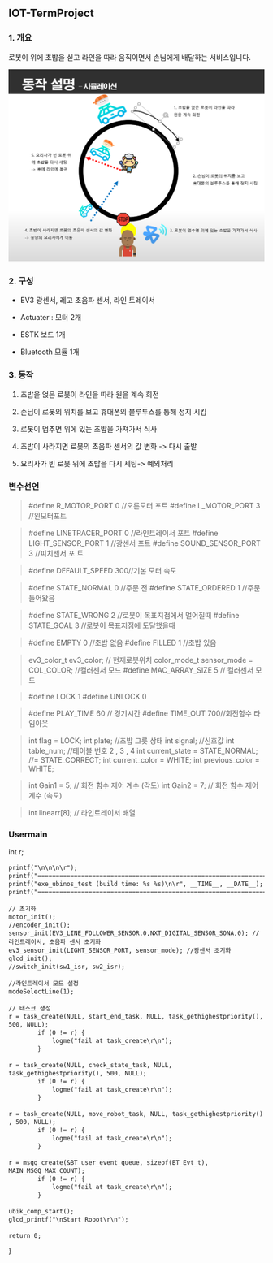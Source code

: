 ## IOT-TermProject


### 1. 개요

로봇이 위에 초밥을 싣고 라인을 따라 움직이면서 손님에게 배달하는 서비스입니다.

![guideline](images/guideline.PNG "guideline")



### 2. 구성

- EV3 광센서, 레고 초음파 센서, 라인 트레이서

- Actuater : 모터 2개

- ESTK 보드 1개

- Bluetooth 모듈 1개




### 3. 동작 

1. 초밥을 얹은 로봇이 라인을 따라 원을 계속 회전

2. 손님이 로봇의 위치를 보고 휴대폰의 블루투스를 통해 정지 시킴

3. 로봇이 멈추면 위에 있는 초밥을 가져가서 식사

4. 초밥이 사라지면 로봇의 초음파 센서의 값 변화 -> 다시 출발

5. 요리사가 빈 로봇 위에 초밥을 다시 세팅-> 예외처리

### 변수선언

>#define R_MOTOR_PORT	0	//오른모터 포트
>#define L_MOTOR_PORT	3	//왼모터포트

>#define LINETRACER_PORT	0	//라인트레이서 포트
>#define LIGHT_SENSOR_PORT	1	//광센서 포트
>#define SOUND_SENSOR_PORT	3	//피치센서 포 트


>#define DEFAULT_SPEED	300//기본 모터 속도

>#define STATE_NORMAL	0	//주문 전
>#define STATE_ORDERED	1	//주문 들어왔음



>#define STATE_WRONG		2	//로봇이 목표지점에서 멀어질때
>#define STATE_GOAL		3	//로봇이 목표지점에 도달했을때


>#define EMPTY 0			//초밥 없음
>#define FILLED 1		//초밥 있음



>ev3_color_t ev3_color;	// 현재로봇위치
>color_mode_t sensor_mode = COL_COLOR; //컬러센서 모드
>#define MAC_ARRAY_SIZE	5 // 컬러센서 모드

>#define LOCK	1
>#define UNLOCK	0

>#define PLAY_TIME	60 // 경기시간
>#define TIME_OUT	700//회전함수 타임아웃


>int flag = LOCK;
>int plate;			//초밥 그릇 상태
>int signal;			//신호값
>int table_num;		//테이블 번호  2 , 3 , 4
>int current_state = STATE_NORMAL; //= STATE_CORRECT;
>int current_color = WHITE;
>int previous_color = WHITE;

>int Gain1 = 5;	// 회전 함수 제어 계수 (각도)
>int Gain2 = 7;	// 회전 함수 제어 계수 (속도)

>int linearr[8]; // 라인트레이서 배열


### Usermain

int r;

	printf("\n\n\n\r");
	printf("================================================================================\n\r");
	printf("exe_ubinos_test (build time: %s %s)\n\r", __TIME__, __DATE__);
	printf("================================================================================\n\r");

	// 초기화
	motor_init();
	//encoder_init();
	sensor_init(EV3_LINE_FOLLOWER_SENSOR,0,NXT_DIGITAL_SENSOR_SONA,0); // 라인트레이서, 초음파 센서 초기화
	ev3_sensor_init(LIGHT_SENSOR_PORT, sensor_mode); //광센서 초기화
	glcd_init();
	//switch_init(sw1_isr, sw2_isr);

	//라인트레이서 모드 설정
	modeSelectLine(1);

	// 태스크 생성
	r = task_create(NULL, start_end_task, NULL, task_gethighestpriority(), 500, NULL);
			if (0 != r) {
				logme("fail at task_create\r\n");
			}

	r = task_create(NULL, check_state_task, NULL, task_gethighestpriority(), 500, NULL);
			if (0 != r) {
				logme("fail at task_create\r\n");
			}

	r = task_create(NULL, move_robot_task, NULL, task_gethighestpriority() , 500, NULL);
			if (0 != r) {
				logme("fail at task_create\r\n");
			}

	r = msgq_create(&BT_user_event_queue, sizeof(BT_Evt_t), MAIN_MSGQ_MAX_COUNT);
			if (0 != r) {
				logme("fail at task_create\r\n");
			}

	ubik_comp_start();
	glcd_printf("\nStart Robot\r\n");

	return 0;
}




